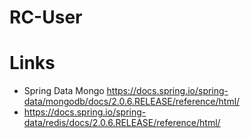 # RC-User

# Links
* Spring Data Mongo https://docs.spring.io/spring-data/mongodb/docs/2.0.6.RELEASE/reference/html/
* https://docs.spring.io/spring-data/redis/docs/2.0.6.RELEASE/reference/html/
